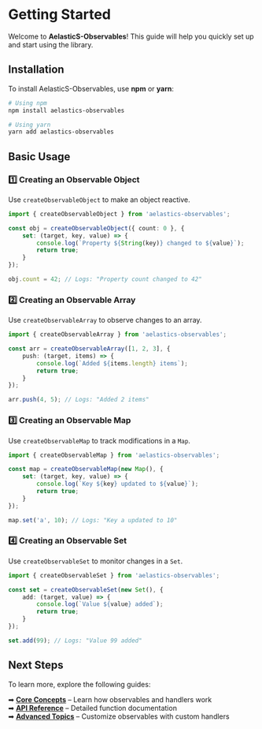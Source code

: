 # Getting Started

Welcome to **AelasticS-Observables**! This guide will help you quickly set up and start using the library.

## Installation

To install AelasticS-Observables, use **npm** or **yarn**:

```sh
# Using npm
npm install aelastics-observables

# Using yarn
yarn add aelastics-observables
```

## Basic Usage

### 1️⃣ Creating an Observable Object
Use `createObservableObject` to make an object reactive.

```typescript
import { createObservableObject } from 'aelastics-observables';

const obj = createObservableObject({ count: 0 }, {
    set: (target, key, value) => {
        console.log(`Property ${String(key)} changed to ${value}`);
        return true;
    }
});

obj.count = 42; // Logs: "Property count changed to 42"
```

### 2️⃣ Creating an Observable Array
Use `createObservableArray` to observe changes to an array.

```typescript
import { createObservableArray } from 'aelastics-observables';

const arr = createObservableArray([1, 2, 3], {
    push: (target, items) => {
        console.log(`Added ${items.length} items`);
        return true;
    }
});

arr.push(4, 5); // Logs: "Added 2 items"
```

### 3️⃣ Creating an Observable Map
Use `createObservableMap` to track modifications in a `Map`.

```typescript
import { createObservableMap } from 'aelastics-observables';

const map = createObservableMap(new Map(), {
    set: (target, key, value) => {
        console.log(`Key ${key} updated to ${value}`);
        return true;
    }
});

map.set('a', 10); // Logs: "Key a updated to 10"
```

### 4️⃣ Creating an Observable Set
Use `createObservableSet` to monitor changes in a `Set`.

```typescript
import { createObservableSet } from 'aelastics-observables';

const set = createObservableSet(new Set(), {
    add: (target, value) => {
        console.log(`Value ${value} added`);
        return true;
    }
});

set.add(99); // Logs: "Value 99 added"
```

## Next Steps

To learn more, explore the following guides:

➡ **[Core Concepts](./core-concepts.md)** – Learn how observables and handlers work  
➡ **[API Reference](./api/api-overview.md)** – Detailed function documentation  
➡ **[Advanced Topics](./advanced/extending-handlers.md)** – Customize observables with custom handlers  
